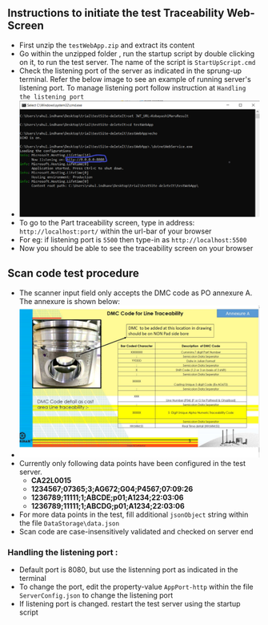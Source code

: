 ## Instructions to initiate the test Traceability Web-Screen
- First unzip the  `testWebApp.zip` and extract its content
- Go within the unzipped folder , run the startup script by double clicking on it, to run the test server. The name of the script is `StartUpScript.cmd`
- Check the listening port of the server as indicated in the sprung-up terminal. Refer the below image to see an example of running server's listening port. To manage listening port follow instruction at `Handling the listening port`
- ![server bootup screen](bootupScreen.png "Live Server")    
- To go to the Part traceability screen, type in address: `http://localhost:port/`  within the url-bar of your browser
- For eg: if listening port is `5500` then type-in as `http://localhost:5500`
- Now you should be able to see the traceability screen on your browser


## Scan code test procedure 
- The scanner input field only accepts the DMC code as PO annexure A. The annexure is shown below: 
- ![Annexure Details](Traceability_DMC_code.jpg "Barcode details")  
- Currently only following data points have been configured in the test server. 
    - **CA22L0015**
    - **1234567;07365;3;AG672;G04;P4567;07:09:26** 
    - **1236789;11111;1;ABCDE;p01;A1234;22:03:06** 
    - **1236789;11111;1;ABCDG;p01;A1234;22:03:06** 
- For more data points in the test,  fill additional `jsonObject` string within the file `DataStorage\data.json`
- Scan code are case-insensitively validated and checked on server end


### Handling the listening port : 
- Default port is 8080, but use the listenning port as indicated in the terminal
- To change the port, edit the property-value `AppPort-http` within the file `ServerConfig.json` to change the listening port 
- If listening port is changed. restart the test server using the startup script